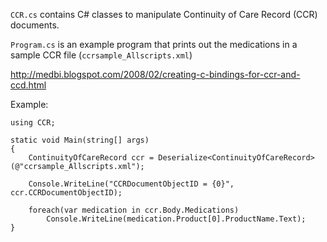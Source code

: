 `CCR.cs` contains C# classes to manipulate Continuity of Care Record (CCR) documents.

`Program.cs` is an example program that prints out the medications in a sample CCR file (`ccrsample_Allscripts.xml`)

http://medbi.blogspot.com/2008/02/creating-c-bindings-for-ccr-and-ccd.html

Example:

	using CCR;

	static void Main(string[] args)
	{
		ContinuityOfCareRecord ccr = Deserialize<ContinuityOfCareRecord>(@"ccrsample_Allscripts.xml");

		Console.WriteLine("CCRDocumentObjectID = {0}", ccr.CCRDocumentObjectID);

		foreach(var medication in ccr.Body.Medications)
			Console.WriteLine(medication.Product[0].ProductName.Text);
	}